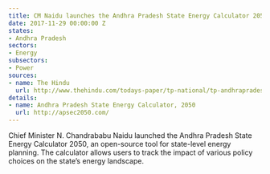 ```yaml
---
title: CM Naidu launches the Andhra Pradesh State Energy Calculator 2050
date: 2017-11-29 00:00:00 Z
states:
- Andhra Pradesh
sectors:
- Energy
subsectors:
- Power
sources:
- name: The Hindu
  url: http://www.thehindu.com/todays-paper/tp-national/tp-andhrapradesh/naidu-launches-energy-calculator/article20631342.ece
details:
- name: Andhra Pradesh State Energy Calculator, 2050
  url: http://apsec2050.com/
---
```


Chief Minister N. Chandrababu Naidu launched the Andhra Pradesh State Energy Calculator 2050, an open-source tool for state-level energy planning. The calculator allows users to track the impact of various policy choices on the state’s energy landscape.

